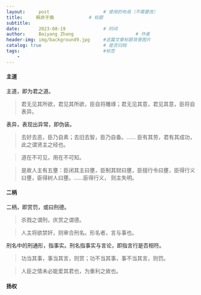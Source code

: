 ```yaml
---
layout:     post   				    # 使用的布局（不需要改）
title:     韩非子摘 			# 标题 
subtitle:   
date:       2023-08-19 				# 时间
author:     Baiyang Zhang 						# 作者
header-img: img/background9.jpg 	#这篇文章标题背景图片
catalog: true 						# 是否归档
tags:								#标签
    - 
---
```


#### 主道

主道，即为君之道。

>君无见其所欲，君见其所欲，臣自将雕琢；君无见其意，君见其意，臣将自表异。

表异，表现出异常，即伪装。

>去好去恶，臣乃自素；去旧去智，臣乃自备。…… 臣有其劳，君有其成功，此之谓贤主之经也。

>道在不可见，用在不可知。

>是故人主有五壅：臣闭其主曰壅，臣制其财曰壅，臣擅行令曰壅，臣得行义曰壅，臣得树人曰壅。……臣得行义， 则主失明。


#### 二柄

二柄，即赏罚，或曰刑德。

>杀戮之谓刑，庆赏之谓德。

>人主将欲禁奸，则审合刑名。形名者，言与事也。

刑名中的刑通形，指事实。刑名指事实与言论，即指言行是否相符。

>功当其事，事当其言，则赏；功不当其事，事不当其言，则罚。

>人臣之情未必能爱其君也，为重利之故也。

#### 扬权

